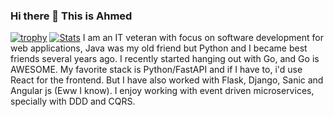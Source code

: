 ### Hi there 👋 This is Ahmed

[![trophy](https://github-profile-trophy.vercel.app/?username=ahmednafies)](https://github.com/ryo-ma/github-profile-trophy)
[![Stats](https://github-readme-stats.vercel.app/api?username=ahmednafies&show_icons=true&theme=radical)](https://github-readme-stats.vercel.app/api?username=sciencepal&show_icons=true&theme=radical)
I am an IT veteran with focus on software development for web applications,
Java was my old friend but Python and I became best friends several years ago.
I recently started hanging out with Go, and Go is AWESOME.
My favorite stack is Python/FastAPI and if I have to, i'd use React for the frontend.
But I have also worked with Flask, Django, Sanic and Angular js (Eww I know).
I enjoy working with event driven microservices, specially with DDD and CQRS.
